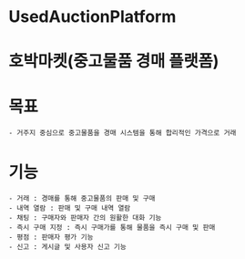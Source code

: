 # UsedAuctionPlatform
# 호박마켓(중고물품 경매 플랫폼)
# 목표
	- 거주지 중심으로 중고물품을 경매 시스템을 통해 합리적인 가격으로 거래
# 기능
	- 거래 : 경매를 통해 중고물품의 판매 및 구매
	- 내역 열람 : 판매 및 구매 내역 열람
	- 채팅 : 구매자와 판매자 간의 원활한 대화 기능
	- 즉시 구매 지정 : 즉시 구매가를 통해 물품을 즉시 구매 및 판매
	- 평점 : 판매자 평가 기능
	- 신고 : 게시글 및 사용자 신고 기능